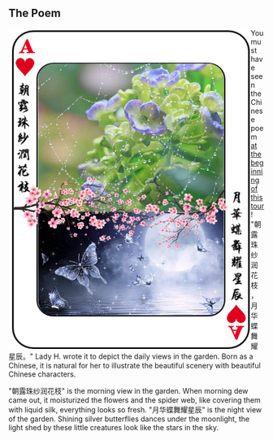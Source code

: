 ## The Poem


<p>
<img align="left" src="https://github.com/lady-h-world/My_Garden/blob/main/images/Garden_Museum_images/the_poem.png" width="477" height="632" />

You must have seen the Chinese poem [at the beginning of this tour][1]! "朝露珠纱润花枝， 月华蝶舞耀星辰。" Lady H. wrote it to depict the daily views in the garden. Born as a Chinese, it is natural for her to illustrate the beautiful scenery with beautiful Chinese characters.

"朝露珠纱润花枝" is the morning view in the garden. When morning dew came out, it moisturized the flowers and the spider web, like covering them with liquid silk, everything looks so fresh. "月华蝶舞耀星辰" is the night view of the garden. Shining silver butterflies dances under the moonlight, the light shed by these little creatures look like the stars in the sky.

</p>
<p>&nbsp;</p>
<p>&nbsp;</p>



[1]:https://github.com/lady-h-world/My_Garden/tree/main